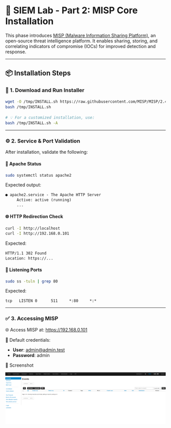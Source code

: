 # 🔐 SIEM Lab - Part 2: MISP Core Installation

This phase introduces [MISP (Malware Information Sharing Platform)](https://www.misp-project.org/), an open-source threat intelligence platform. It enables sharing, storing, and correlating indicators of compromise (IOCs) for improved detection and response.

---

## 📦 Installation Steps

### 🔽 1. Download and Run Installer

```bash
wget -O /tmp/INSTALL.sh https://raw.githubusercontent.com/MISP/MISP/2.4/INSTALL/INSTALL.sh
bash /tmp/INSTALL.sh

# 💡 For a customized installation, use:
bash /tmp/INSTALL.sh -A
```

---

### ⚙️ 2. Service & Port Validation

After installation, validate the following:

#### 🧪 Apache Status

```bash
sudo systemctl status apache2
```

Expected output:

```
● apache2.service - The Apache HTTP Server
     Active: active (running)
     ...
```

#### 🌐 HTTP Redirection Check

```bash
curl -I http://localhost
curl -I http://192.168.0.101
```

Expected:

```
HTTP/1.1 302 Found
Location: https://...
```

#### 📡 Listening Ports

```bash
sudo ss -tuln | grep 80
```

Expected:

```
tcp   LISTEN 0      511     *:80     *:*
```

---

### ✅ 3. Accessing MISP

🌐 Access MISP at: https://192.168.0.101

🔐 Default credentials:

- **User**: admin@admin.test
- **Password**: admin

🧾 Screenshot

![MISP Events](screenshots/misp-events.png)

